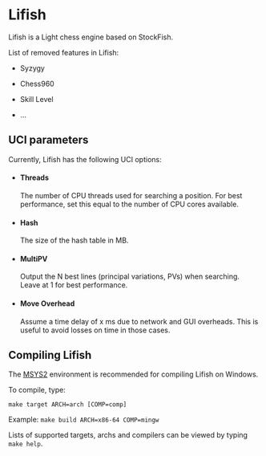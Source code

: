 # Lifish

Lifish is a Light chess engine based on StockFish.

List of removed features in Lifish:

* Syzygy

* Chess960

* Skill Level

* ...

###


## UCI parameters

Currently, Lifish has the following UCI options:

  * #### Threads
    The number of CPU threads used for searching a position. For best performance, set
    this equal to the number of CPU cores available.

  * #### Hash
    The size of the hash table in MB.

  * #### MultiPV
    Output the N best lines (principal variations, PVs) when searching. Leave at 1 for best performance.

  * #### Move Overhead
    Assume a time delay of x ms due to network and GUI overheads. This is useful to avoid losses on time in those cases.

## Compiling Lifish

The [MSYS2](https://www.msys2.org/) environment is recommended for compiling Lifish on Windows.

To compile, type:

    make target ARCH=arch [COMP=comp]

Example: `make build ARCH=x86-64 COMP=mingw`

Lists of supported targets, archs and compilers can be viewed by typing `make help`.
